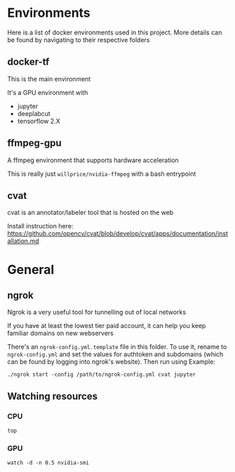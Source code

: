 # Environments
Here is a list of docker environments used in this project. More details can be found by navigating to their respective folders 

## docker-tf
This is the main environment 

It's a GPU environment with 
- jupyter 
- deeplabcut
- tensorflow 2.X

## ffmpeg-gpu
A ffmpeg environment that supports hardware acceleration

This is really just `willprice/nvidia-ffmpeg` with a bash entrypoint

## cvat
cvat is an annotator/labeler tool that is hosted on the web

Install instruction here: https://github.com/opencv/cvat/blob/develop/cvat/apps/documentation/installation.md

# General

## ngrok
Ngrok is a very useful tool for tunnelling out of local networks

If you have at least the lowest tier paid account, it can help you keep familiar domains on new webservers

There's an `ngrok-config.yml.template` file in this folder. To use it, rename to `ngrok-config.yml` and set the values for authtoken and subdomains (which can be found by logging into ngrok's website). Then run using 
Example: 
```
./ngrok start -config /path/to/ngrok-config.yml cvat jupyter
```

## Watching resources

### CPU
```
top
```

### GPU
```
watch -d -n 0.5 nvidia-smi
```
